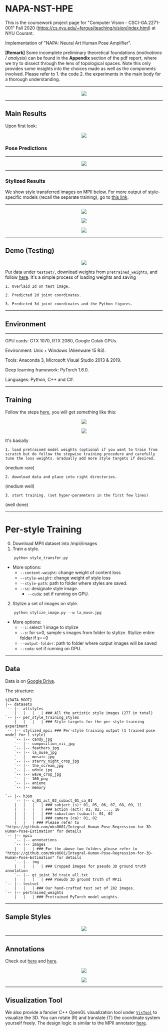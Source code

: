 # NAPA-NST-HPE
This is the coursework project page for "Computer Vision - CSCI-GA.2271-001" Fall 2020 (https://cs.nyu.edu/~fergus/teaching/vision/index.html) at NYU Courant.
 
Implementation of "NAPA: Neural Art Human Pose Amplifier".

**[Remark]**
Some incomplete preliminary theoretical foundations (*motivations* / *analysis*) can be found in the **Appendix** section of the pdf report, where we try to dissect through the lens of topological spaces. Note this only provides some insights into the choices made as well as the components involved. Please refer to 1. the code 2. the experiments in the main body for a thorough understanding.

----

<p align="center">  
<img src="figs/pipeline.png">  
</p> 

----

## Main Results

Upon first look:

<p align="center">  
<img src="figs/pred3d.gif">  
</p>


### Pose Predictions


----

<p align="center">  
<img src="figs/pred3d.png">  
</p>
 
----


### Stylized Results

We show style transferred images on MPII below. For more output of style-specific models (recall the separate training), go to [this link](https://github.com/strawberryfg/NAPA-NST-HPE/tree/main/train/per-style-training).

----


<p align="center">  
<img src="figs/style_per.png">  
</p>


<p align="center">  
<img src="figs/style_per2.png">  
</p>
 
 



<p align="center">  
<img src="figs/stylized.png">  
</p>
 
----

## Demo (Testing)



<p align="center">  
<img src="figs/test.gif">  
</p> 



Put data under ```testset/```, download weights from ```pretrained_weights```, and follow [here](https://github.com/strawberryfg/NAPA-NST-HPE/tree/main/test).
It's a simple process of loading weights and saving 

```
1. Overlaid 2d on test image. 
```

```
2. Predicted 2d joint coordinates.
```

```
3. Predicted 3d joint coordinates and the Python figures.
```

----

## Environment

----

GPU cards: GTX 1070, RTX 2080, Google Colab GPUs.

Environment: Unix + Windows (Alienware 15 R3).

Tools: Anaconda 3, Microsoft Visual Studio 2013 & 2019.

Deep learning framework: PyTorch 1.6.0.

Languages: Python, C++ and C#.



----

## Training

Follow the steps [here](https://github.com/strawberryfg/NAPA-NST-HPE/tree/main/train), you will get something like this:




<p align="center">  
<img src="figs/train_screenshot.png">  
</p> 




<p align="center">  
<img src="figs/run_train_1.gif">  
</p> 



It's basially 

```
1. load pretrained model weights (optional if you want to train from scratch but do follow the stepwise training procedure and carefully tune the loss weights. Gradually add more style targets if desired.
```

(medium rare)

```
2. download data and place into right directories.
```

(medium well)

```
3. start training. (set hyper-parameters in the first few lines)
```

(well done)

----

# Per-style Training 

0. Download MPII dataset into /mpii/images
1. Train a style.
```
	python style_transfer.py
```
* More options:
	* `--content-weight`: change weight of content loss
	* `--style-weight`: change weight of style loss
	* `--style-path`: path to folder where styles are saved.
  * `--si`: designate style image.
	* `--cuda`: set if running on GPU.
2. Stylize a set of images on style.
```
	python stylize_image.py --w la_muse.jpg
```
* More options:
	* `--i`: select 1 image to stylize
	* `--s`: for s>0, sample s images from folder to stylize. Stylize entire folder if s==0
	* `--output-folder`: path to folder where output images will be saved
	* `--cuda`: set if running on GPU.


----

## Data 

Data is on [Google Drive](https://drive.google.com/drive/folders/1omDWZeG6zA8GJx5Ij9Y1qJZiY8YYTcFx?usp=sharing). 

The structure:

``` shell
${DATA_ROOT}
|-- datasets
`-- |-- allstyles
    |   |   |   | ### All the artistic style images (277 in total)
`-- |-- per_style_training_styles
    |   |   |   | ### Style targets for the per-style training experiment
`-- |-- stylized_mpii ### Per-style training output (1 trained pose model for 1 style)
    `-- |-- candy_jpg
    `-- |-- composition_vii_jpg
    `-- |-- feathers_jpg
    `-- |-- la_muse_jpg
    `-- |-- mosaic_jpg
    `-- |-- starry_night_crop_jpg
    `-- |-- the_scream_jpg
    `-- |-- udnie_jpg
    `-- |-- wave_crop_jpg
    `-- |-- 160_png
    `-- |-- aniene
    `-- |-- memory
	
`-- |-- h36m
    `-- |-- s_01_act_02_subact_01_ca_01
    |   |   |   | ### subject (s): 01, 05, 06, 07, 08, 09, 11
    |   |   |   | ### action (act): 01, 02, ..., 16
    |   |   |   | ### subaction (subact): 01, 02
    |   |   |   | ### camera (ca): 01, 02
    |   |   | ### Please refer to "https://github.com/mks0601/Integral-Human-Pose-Regression-for-3D-Human-Pose-Estimation" for details
`-- |-- mpii
    `-- |-- annotations
    `-- |-- images
    |   |   | ### For the above two folders please refer to "https://github.com/mks0601/Integral-Human-Pose-Regression-for-3D-Human-Pose-Estimation" for details
    `-- |-- img
    |   |   |   | ### Cropped images for pseudo 3D ground truth annotation
    `-- |-- gt_joint_3d_train_all.txt
    |   |   |   | ### Pseudo 3D ground truth of MPIi
`-- |-- testset
    |   |   | ### Our hand-crafted test set of 282 images.
`-- |-- pertrained_weights
    |   |   | ### Pretrained PyTorch model weights.

```

----

## Sample Styles


<p align="center">  
<img src="figs/allstyles.png">  
</p> 




----

## Annotations

Check out [here](https://github.com/strawberryfg/NAPA-NST-HPE/tree/main/annotation_tools/art_img_annotator) and [here](https://github.com/strawberryfg/NAPA-NST-HPE/tree/main/annotation_tools/mpii_annotator).


<p align="center">  
<img src="figs/art_annot.gif">  
</p> 


<p align="center">  
<img src="figs/mpii_annot_opengl.gif">  
</p> 



----

## Visualization Tool 

We also provide a fancier C++ OpenGL visualization tool under [```VisTool```](https://github.com/strawberryfg/NAPA-NST-HPE/tree/main/VisTool/VisNST3D) to visualize the 3D. You can rotate (R) and translate (T) the coordinate system yourself freely.
The design logic is similar to the MPII annotator [here](https://github.com/strawberryfg/NAPA-NST-HPE/blob/main/annotation_tools/mpii_annotator/2D%20Human%20Pose%20Dataset%203D%20Joint%20Location%20Ground%20Truth%20Annotation%20Tool%20Guideline.pdf).
